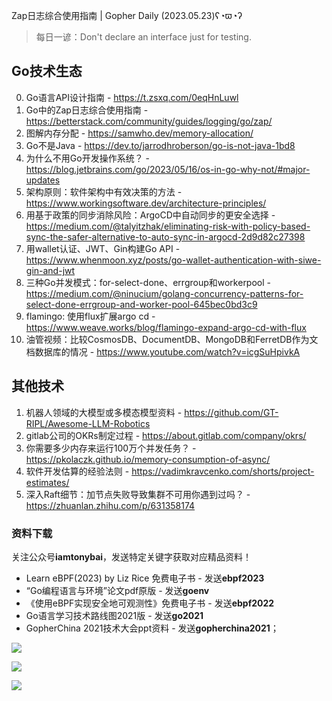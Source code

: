 Zap日志综合使用指南 | Gopher Daily (2023.05.23)ʕ◔ϖ◔ʔ

>每日一谚：Don't declare an interface just for testing.

## Go技术生态

0. Go语言API设计指南 - https://t.zsxq.com/0eqHnLuwl
1. Go中的Zap日志综合使用指南 - https://betterstack.com/community/guides/logging/go/zap/
2. 图解内存分配 - https://samwho.dev/memory-allocation/ 
3. Go不是Java - https://dev.to/jarrodhroberson/go-is-not-java-1bd8
4. 为什么不用Go开发操作系统？ -  https://blog.jetbrains.com/go/2023/05/16/os-in-go-why-not/#major-updates
5. 架构原则：软件架构中有效决策的方法 - https://www.workingsoftware.dev/architecture-principles/
6. 用基于政策的同步消除风险：ArgoCD中自动同步的更安全选择 - https://medium.com/@talyitzhak/eliminating-risk-with-policy-based-sync-the-safer-alternative-to-auto-sync-in-argocd-2d9d82c27398
7. 用wallet认证、JWT、Gin构建Go API - https://www.whenmoon.xyz/posts/go-wallet-authentication-with-siwe-gin-and-jwt
8. 三种Go并发模式：for-select-done、errgroup和workerpool - https://medium.com/@ninucium/golang-concurrency-patterns-for-select-done-errgroup-and-worker-pool-645bec0bd3c9
9. flamingo: 使用flux扩展argo cd - https://www.weave.works/blog/flamingo-expand-argo-cd-with-flux
10. 油管视频：比较CosmosDB、DocumentDB、MongoDB和FerretDB作为文档数据库的情况 - https://www.youtube.com/watch?v=icgSuHpivkA

## 其他技术

1. 机器人领域的大模型或多模态模型资料 - https://github.com/GT-RIPL/Awesome-LLM-Robotics
2. gitlab公司的OKRs制定过程 - https://about.gitlab.com/company/okrs/
3. 你需要多少内存来运行100万个并发任务？ - https://pkolaczk.github.io/memory-consumption-of-async/
4. 软件开发估算的经验法则 - https://vadimkravcenko.com/shorts/project-estimates/
5. 深入Raft细节：加节点失败导致集群不可用你遇到过吗？ - https://zhuanlan.zhihu.com/p/631358174

### 资料下载

关注公众号**iamtonybai**，发送特定关键字获取对应精品资料！

* Learn eBPF(2023) by Liz Rice 免费电子书 - 发送**ebpf2023**
* “Go编程语言与环境”论文pdf原版 - 发送**goenv**
* 《使用eBPF实现安全地可观测性》免费电子书 - 发送**ebpf2022**
* Go语言学习技术路线图2021版 - 发送**go2021**
* GopherChina 2021技术大会ppt资料 - 发送**gopherchina2021**；

![](https://mmbiz.qpic.cn/mmbiz_png/cH6WzfQ94mb54jsFJZ3Knmz8obUsf3PBShthmdSw5E01TcYmUReGkj0BWpxHak1HlnlzHvLmKax53YSGr7aNlA/0?wx_fmt=png)

![](https://mmbiz.qpic.cn/mmbiz_png/cH6WzfQ94mZsOgPXTXZgWiaE03ib9r9WFJXC6xJCA5Y6VSesOZqlGxYfODibvR7UPGxiaM7SZZNQZkRtggPXEfBdwQ/0?wx_fmt=png)

![](https://mmbiz.qpic.cn/mmbiz_png/cH6WzfQ94mb54jsFJZ3Knmz8obUsf3PBrSoqeMvoWCticN2cpU64fJ0FYQdXJhP7ia7WRh8628uOAsQYeE2NibRRw/0?wx_fmt=png)

